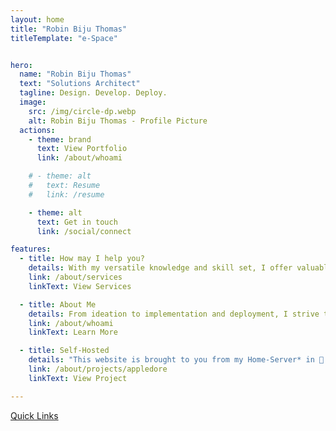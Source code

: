 ```yaml
---
layout: home
title: "Robin Biju Thomas"
titleTemplate: "e-Space"


hero:
  name: "Robin Biju Thomas"
  text: "Solutions Architect"
  tagline: Design. Develop. Deploy.
  image:
    src: /img/circle-dp.webp
    alt: Robin Biju Thomas - Profile Picture
  actions:
    - theme: brand
      text: View Portfolio
      link: /about/whoami

    # - theme: alt
    #   text: Resume
    #   link: /resume

    - theme: alt
      text: Get in touch
      link: /social/connect

features:
  - title: How may I help you?
    details: With my versatile knowledge and skill set, I offer valuable solutions across diverse domains, platforms, and technologies.
    link: /about/services
    linkText: View Services

  - title: About Me
    details: From ideation to implementation and deployment, I strive to cover all facets of the product life cycle. 
    link: /about/whoami
    linkText: Learn More

  - title: Self-Hosted 
    details: "This website is brought to you from my Home-Server* in 📍 Bangalore, India. Check out what else I have running!" 
    link: /about/projects/appledore
    linkText: View Project

---
```


<div class="flex-container">
  <!-- <a class="flex-item" href="/social/quick-links">
    <button class="custom-button">Quick Links</button>
  </a> -->
  <div class="flex-item">
    <a class="custom-button" href="/social/quick-links">Quick Links</a>
  </div>
</div>

<style>
/* .flex-container{
  display: flex;
  justify-content: center;
}

.flex-item{
  min-height: 50px;
  padding-top: 50px;
}

.custom-button {
    background: var(--vp-button-brand-bg);
    border-color: var(--vp-button-brand-border);
    color: var(--vp-button-brand-text);
    border-radius: 20px;
    border: 1px solid transparent;
    text-align: center;
    font-weight: 600;
    white-space: nowrap;
    transition: color 0.25s, border-color 0.25s, background-color 0.25s;
    padding: 0 20px;
    line-height: 38px;
    font-size: 14px;
}
.custom-button:hover {
  border-color: var(--vp-button-brand-hover-border);
  color: var(--vp-button-brand-hover-text);
  background-color: var(--vp-button-brand-hover-bg);
}

.VPHome {
    padding-bottom: 12px!important;
  } */
</style>